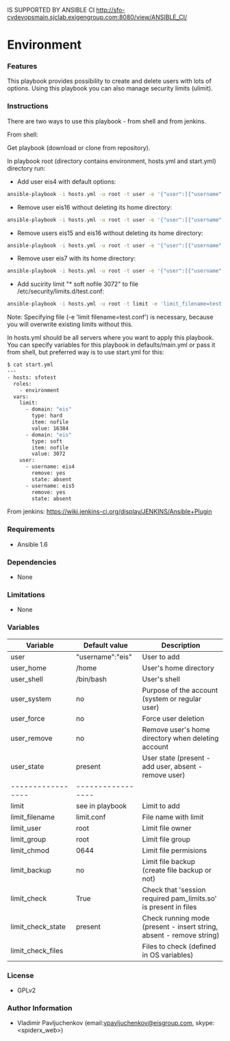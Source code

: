 IS SUPPORTED BY ANSIBLE CI http://sfo-cvdevopsmain.sjclab.exigengroup.com:8080/view/ANSIBLE_CI/

Environment
=========

### Features
This playbook provides possibility to create and delete users with lots of options.
Using this playbook you can also manage security limits (ulimit).

### Instructions
There are two ways to use this playbook - from shell and from jenkins.

From shell:

Get playbook (download or clone from repository).

In playbook root (directory contains environment, hosts.yml and start.yml) directory run:
* Add user eis4 with default options:
```sh
ansible-playbook -i hosts.yml -u root -t user -e '{"user":[{"username":"eis4"}]}' start.yml
```
* Remove user eis16 without deleting its home directory:
```sh
ansible-playbook -i hosts.yml -u root -t user -e '{"user":[{"username":"eis16","state":"absent"}]}' start.yml
```

* Remove users eis15 and eis16 without deleting its home directory:
```sh
ansible-playbook -i hosts.yml -u root -t user -e '{"user":[{"username":"eis16","state":"absent"},{"username":"eis15","state":"absent"}]}' start.yml
```

* Remove user eis7 with its home directory:
```sh
ansible-playbook -i hosts.yml -u root -t user -e '{"user":[{"username":"eis7","state":"absent","remove":"yes"}]}' start.yml
```

* Add sucirity limit "* soft nofile 3072" to file /etc/security/limits.d/test.conf:
```sh
ansible-playbook -i hosts.yml -u root -t limit -e 'limit_filename=test.conf' -e '{"limit":[{"domain":"*","type":"soft","item":"nofile","value":"3072"}]}' start.yml
```
Note: Specifying file (-e 'limit filename=test.conf') is necessary, because you will overwrite existing limits without this.

In hosts.yml should be all servers where you want to apply this playbook.
You can specify variables for this playbook in defaults/main.yml or pass it from shell, but preferred way is to use start.yml for this:
```sh
$ cat start.yml
---
- hosts: sfotest
  roles:
    - environment
  vars:
    limit:
      - domain: "eis"
        type: hard
        item: nofile
        value: 16384
      - domain: "eis"
        type: soft
        item: nofile
        value: 3072
    user:
      - username: eis4
        remove: yes
        state: absent
      - username: eis5
        remove: yes
        state: absent
```

From jenkins:
https://wiki.jenkins-ci.org/display/JENKINS/Ansible+Plugin

### Requirements
* Ansible 1.6

### Dependencies
* None

### Limitations
* None

### Variables

Variable          | Default value     | Description
----------------- | ----------------- | -------------
user              | "username":"eis"  | User to add
user_home         | /home             | User's home directory
user_shell        | /bin/bash         | User's shell
user_system       | no                | Purpose of the account (system or regular user)
user_force        | no                | Force user deletion
user_remove       | no                | Remove user's home directory when deleting account
user_state        | present           | User state (present - add user, absent - remove user)
----------------- | ----------------- |
limit             | see in playbook   | Limit to add
limit_filename    | limit.conf        | File name with limit
limit_user        | root              | Limit file owner
limit_group       | root              | Limit file group
limit_chmod       | 0644              | Limit file permisions
limit_backup      | no                | Limit file backup (create file backup or not)
limit_check       | True              | Check that 'session required pam_limits.so' is present in files
limit_check_state | present           | Check running mode (present - insert string, absent - remove string)
limit_check_files |                   | Files to check (defined in OS variables)

### License

* GPLv2

### Author Information
* Vladimir Pavljuchenkov (email:<vpavljuchenkov@eisgroup.com>, skype:<spiderx_web>)
